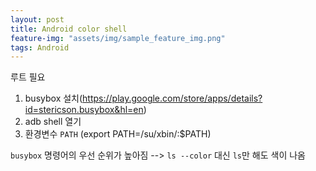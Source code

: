 ```yaml
---
layout: post
title: Android color shell
feature-img: "assets/img/sample_feature_img.png"
tags: Android
---
```


루트 필요

1. busybox 설치(https://play.google.com/store/apps/details?id=stericson.busybox&hl=en)
2. adb shell 열기
3. 환경변수 `PATH` (export PATH=/su/xbin/:$PATH)

`busybox` 명령어의 우선 순위가 높아짐
--> `ls --color` 대신 `ls`만 해도 색이 나옴

